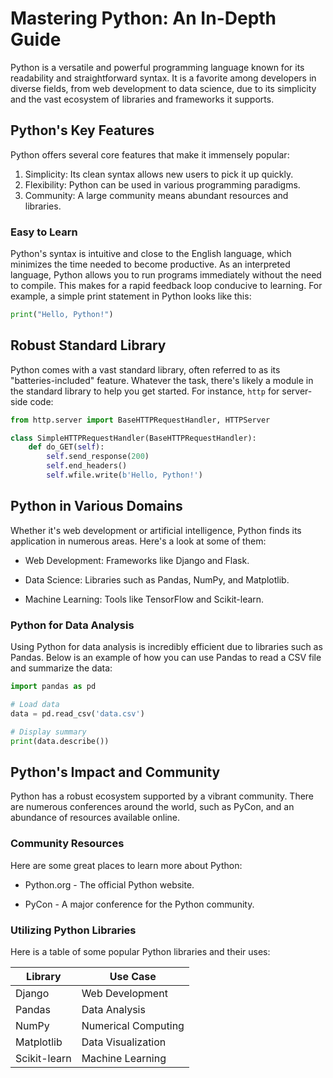 # Mastering Python: An In-Depth Guide

Python is a versatile and powerful programming language known for its readability and straightforward syntax. It is a favorite among developers in diverse fields, from web development to data science, due to its simplicity and the vast ecosystem of libraries and frameworks it supports.

## Python's Key Features

Python offers several core features that make it immensely popular:

1. Simplicity: Its clean syntax allows new users to pick it up quickly.
2. Flexibility: Python can be used in various programming paradigms.
3. Community: A large community means abundant resources and libraries.

### Easy to Learn

Python's syntax is intuitive and close to the English language, which minimizes the time needed to become productive. As an interpreted language, Python allows you to run programs immediately without the need to compile. This makes for a rapid feedback loop conducive to learning. For example, a simple print statement in Python looks like this:

```python
print("Hello, Python!")
```

## Robust Standard Library

Python comes with a vast standard library, often referred to as its "batteries-included" feature. Whatever the task, there's likely a module in the standard library to help you get started. For instance, `http` for server-side code:

```python
from http.server import BaseHTTPRequestHandler, HTTPServer

class SimpleHTTPRequestHandler(BaseHTTPRequestHandler):
    def do_GET(self):
        self.send_response(200)
        self.end_headers()
        self.wfile.write(b'Hello, Python!')
```

## Python in Various Domains

Whether it's web development or artificial intelligence, Python finds its application in numerous
areas. Here's a look at some of them:

- Web Development: Frameworks like Django and Flask.
   
- Data Science: Libraries such as Pandas, NumPy, and Matplotlib.
   
- Machine Learning: Tools like TensorFlow and Scikit-learn.


### Python for Data Analysis

Using Python for data analysis is incredibly efficient due to libraries such as Pandas. Below is an example of how you can use Pandas to read a CSV file and summarize the data:

```python
import pandas as pd

# Load data
data = pd.read_csv('data.csv')

# Display summary
print(data.describe())
```

## Python's Impact and Community

Python has a robust ecosystem supported by a vibrant community. There are numerous
conferences around the world, such as PyCon, and an abundance of resources available online.


### Community Resources

Here are some great places to learn more about Python:

- Python.org - The official Python website.
   
- PyCon - A major conference for the Python community.


### Utilizing Python Libraries

Here is a table of some popular Python libraries and their uses:

|Library|Use Case |
|--|--|
|Django|Web Development |
|Pandas|Data Analysis |
|NumPy|Numerical Computing |
|Matplotlib| Data Visualization  |
|Scikit-learn|Machine Learning |